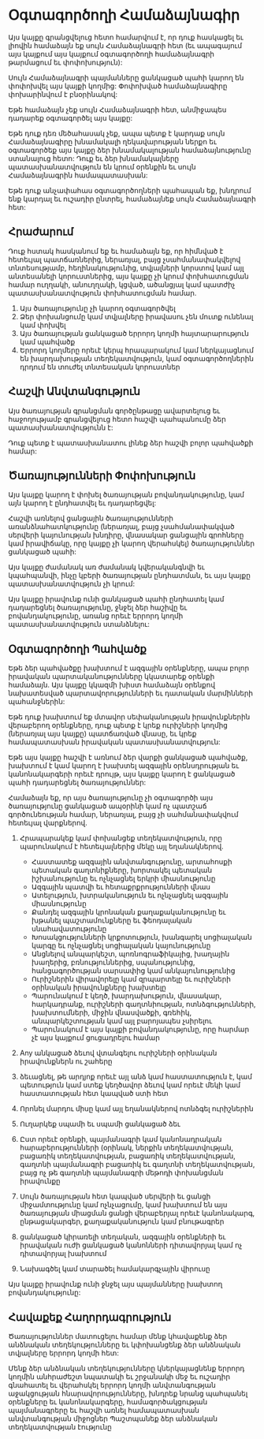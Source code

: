 # Օգտագործողի Համաձայնագիր

Այս կայքը գրանցվելուց հետո համարվում է, որ դուք հասկացել եւ լիովին համաձայն եք սույն Համաձայնագրի հետ (եւ ապագայում այս կայքում այս կայքում օգտագործողի համաձայնագրի թարմացում եւ փոփոխություն):

Սույն Համաձայնագրի պայմանները ցանկացած պահի կարող են փոփոխվել այս կայքի կողմից: Փոփոխված համաձայնագիրը փոխարինվում է բնօրինակով:

Եթե ​​համաձայն չեք սույն Համաձայնագրի հետ, անմիջապես դադարեք օգտագործել այս կայքը:

Եթե ​​դուք դեռ մեծահասակ չեք, ապա պետք է կարդաք սույն Համաձայնագիրը խնամակալի ղեկավարության ներքո եւ օգտագործեք այս կայքը ձեր խնամակալության համաձայնությունը ստանալուց հետո: Դուք եւ ձեր խնամակալները պատասխանատվություն են կրում օրենքին եւ սույն Համաձայնագրին համապատասխան:

Եթե ​​դուք անչափահաս օգտագործողների պահապան եք, խնդրում ենք կարդալ եւ ուշադիր ընտրել, համաձայնեք սույն Համաձայնագրի հետ:

## Հրաժարում

Դուք հստակ հասկանում եք եւ համաձայն եք, որ հիմնված է հետեւյալ պատճառներից, ներառյալ, բայց չսահմանափակվելով տնտեսությամբ, հեղինակությունից, տվյալների կորստով կամ այլ անտեսանելի կորուստներից, այս կայքը չի կրում փոխհատուցման համար ուղղակի, անուղղակի, կցված, ածանցյալ կամ պատժիչ պատասխանատվություն փոխհատուցման համար.

1. Այս ծառայությունը չի կարող օգտագործվել
1. Ձեր փոխանցումը կամ տվյալները իրավասու չեն մուտք ունենալ կամ փոխվել
1. Այս ծառայության ցանկացած երրորդ կողմի հայտարարություն կամ պահվածք
1. Երրորդ կողմերը որեւէ կերպ հրապարակում կամ ներկայացնում են խարդախության տեղեկատվություն, կամ օգտագործողներին դրդում են տուժել տնտեսական կորուստներ

## Հաշվի Անվտանգություն

Այս ծառայության գրանցման գործընթացը ավարտելուց եւ հաջողությամբ գրանցվելուց հետո հաշվի պահպանումը ձեր պատասխանատվությունն է:

Դուք պետք է պատասխանատու լինեք ձեր հաշվի բոլոր պահվածքի համար:

## Ծառայությունների Փոփոխություն

Այս կայքը կարող է փոխել ծառայության բովանդակությունը, կամ այն ​​կարող է ընդհատվել եւ դադարեցվել:

Հաշվի առնելով ցանցային ծառայությունների առանձնահատկությունը (ներառյալ, բայց չսահմանափակված սերվերի կայունության խնդիրը, վնասակար ցանցային գրոհները կամ իրավիճակը, որը կայքը չի կարող վերահսկել) ծառայություններ ցանկացած պահի:

Այս կայքը ժամանակ առ ժամանակ կվերականգնվի եւ կպահպանվի, ինչը կբերի ծառայության ընդհատման, եւ այս կայքը պատասխանատվություն չի կրում:

Այս կայքը իրավունք ունի ցանկացած պահի ընդհատել կամ դադարեցնել ծառայությունը, ջնջել ձեր հաշիվը եւ բովանդակությունը, առանց որեւէ երրորդ կողմի պատասխանատվություն ստանձնելու:

## Օգտագործողի Պահվածք

Եթե ​​ձեր պահվածքը խախտում է ազգային օրենքները, ապա բոլոր իրավական պարտականությունները կկատարեք օրենքի համաձայն. Այս կայքը կկազմի խիստ համաձայն օրենքով նախատեսված պարտավորությունների եւ դատական ​​մարմինների պահանջներին:

Եթե ​​դուք խախտում եք մտավոր սեփականության իրավունքներին վերաբերող օրենքները, դուք պետք է կրեք ուրիշների կողմից (ներառյալ այս կայքը) պատճառված վնասը, եւ կրեք համապատասխան իրավական պատասխանատվություն:

Եթե ​​այս կայքը հաշվի է առնում ձեր վարքի ցանկացած պահվածք, խախտում է կամ կարող է խախտել ազգային օրենսդրության եւ կանոնակարգերի որեւէ դրույթ, այս կայքը կարող է ցանկացած պահի դադարեցնել ծառայություններ:

Համաձայն եք, որ այս ծառայությունը չի օգտագործի այս ծառայությունը ցանկացած ապօրինի կամ ոչ պատշաճ գործունեության համար, ներառյալ, բայց չի սահմանափակվում հետեւյալ վարքներով.

1. Հրապարակեք կամ փոխանցեք տեղեկատվություն, որը պարունակում է հետեւյալներից մեկը այլ եղանակներով.

   * Հաստատեք ազգային անվտանգությունը, արտահոսքի պետական ​​գաղտնիքները, խորտակել պետական ​​իշխանությունը եւ ոչնչացնել երկրի միասնությունը
   * Ազգային պատվի եւ հետաքրքրությունների վնաս
   * Ատելություն, խտրականություն եւ ոչնչացնել ազգային միասնությունը
   * Քանդել ազգային կրոնական քաղաքականությունը եւ խթանել պաշտամունքները եւ ֆեոդալական սնահավատությունը
   * Խոսակցությունների կրքոտություն, խանգարել սոցիալական կարգը եւ ոչնչացնել սոցիալական կայունությունը
   * Անցնելով անպարկեշտ, պոռնոգրաֆիկայից, խաղային խաղերից, բռնություններից, սպանությունից, հանցագործության սարսափից կամ անկայունությունից
   * Ուրիշներին վիրավորելը կամ զրպարտելը եւ ուրիշների օրինական իրավունքները խախտելը
   * Պարունակում է կեղծ, խարդախություն, վնասակար, հարկադրանք, ուրիշների գաղտնիության, ոտնձգությունների, խախտումների, միջին վնասվածքի, գռեհիկ, անպարկեշտության կամ այլ բարոյապես չսիրելու
   * Պարունակում է այս կայքի բովանդակությունը, որը հարմար չէ այս կայքում ցուցադրելու համար

1. Any անկացած ձեւով վտանգելու ուրիշների օրինական իրավունքներն ու շահերը
1. ձեւացնել, թե արդյոք որեւէ այլ անձ կամ հաստատություն է, կամ պետություն կամ ստեք կեղծավոր ձեւով կամ որեւէ մեկի կամ հաստատության հետ կապված ստի հետ
1. Որոնել մարդու միսը կամ այլ եղանակներով ոտնձգել ուրիշներին
1. Ուղարկեք սպամի եւ սպամի ցանկացած ձեւ
1. Ըստ որեւէ օրենքի, պայմանագրի կամ կանոնադրական հարաբերությունների (օրինակ, ներքին տեղեկատվության, բացառիկ տեղեկատվության, բացառիկ տեղեկատվության, գաղտնի պայմանագրի բացառիկ եւ գաղտնի տեղեկատվության, բայց ոչ թե գաղտնի պայմանագրի մեթոդի փոխանցման իրավունքը
1. Սույն ծառայության հետ կապված սերվերի եւ ցանցի միջամտությունը կամ ոչնչացումը, կամ խախտում են այս ծառայության միացման ցանցի վերաբերյալ որեւէ կանոնակարգ, ընթացակարգեր, քաղաքականություն կամ բնութագրեր
1. ցանկացած կիրառելի տեղական, ազգային օրենքների եւ իրավական ուժի ցանկացած կանոնների դիտավորյալ կամ ոչ դիտավորյալ խախտում
1. Նախագծել կամ տարածել համակարգչային վիրուսը

Այս կայքը իրավունք ունի ջնջել այս պայմանները խախտող բովանդակությունը:

## Հավաքեք Հաղորդագրություն

Ծառայություններ մատուցելու համար մենք կհավաքենք ձեր անձնական տեղեկությունները եւ կփոխանցենք ձեր անձնական տվյալները երրորդ կողմի հետ:

Մենք ձեր անձնական տեղեկությունները կներկայացնենք երրորդ կողմին անհրաժեշտ նպատակի եւ շրջանակի մեջ եւ ուշադիր գնահատել եւ վերահսկել երրորդ կողմի անվտանգության աջակցության հնարավորությունները, խնդրեք նրանց պահպանել օրենքները եւ կանոնակարգերը, համագործակցության պայմանագրերը եւ հաշվի առնել համապատասխան անվտանգության միջոցներ Պաշտպանեք ձեր անձնական տեղեկատվության էությունը